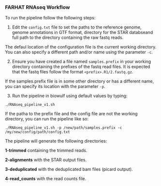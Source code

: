 ### FARHAT RNAseq Workflow

To run the pipeline follow the following steps:

1) Edit the `config.txt` file to set the paths to the reference genome, genome annotations in GTF format, directory for the STAR databseand full path to the directory containing the raw fastq reads.

The defaul location of the configuration file is the current working directory. You can also specify a different path and/or name using the parameter `-c`.

2) Ensure you have created a file named `samples.prefix` in your working directory containing the prefixes of the fastq read files. It is expected that the fastq files follow the format `<prefix>.R1/2.fastq.gz`.

If the samples.prefix file is in some other directory or has a different name, you can specify its location with the parameter `-p`.

3) Run the pipeline in biowulf using default values by typing:
```
./RNAseq_pipeline_v1.sh

```
If the patha to the prefix file and the config file are not the working directory, you can run the pipeline like so:
```
./RNAseq_pipeline_v1.sh -p /new/path/samples.prefix -c /my/new/config/path/config.txt
```  

The pipeline will generate the following directories:

**1-trimmed** containing the trimmed reads.

**2-alignments** with the STAR output files.

**3-deduplicated** with the deduplicated bam files (picard output).

**4-read_counts** with the read counts file.
 
